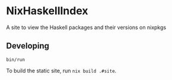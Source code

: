 # NixHaskellIndex

A site to view the Haskell packages and their versions on nixpkgs

## Developing

```
bin/run
```

To build the static site, run `nix build .#site`.
